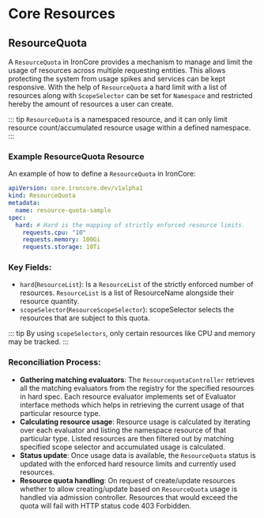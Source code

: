 # Core Resources

## ResourceQuota

A `ResourceQuota` in IronCore provides a mechanism to manage and limit the usage of resources across multiple 
requesting entities. This allows protecting the system from usage spikes and services can be kept responsive. With the 
help of `ResourceQuota` a hard limit with a list of resources along with `ScopeSelector` can be set for `Namespace` and
restricted hereby the amount of resources a user can create. 

::: tip
`ResourceQuota` is a namespaced resource, and it can only limit resource count/accumulated resource usage within a defined namespace.
:::

### Example ResourceQuota Resource

An example of how to define a `ResourceQuota` in IronCore:

```yaml
apiVersion: core.ironcore.dev/v1alpha1
kind: ResourceQuota
metadata:
  name: resource-quota-sample
spec:
  hard: # Hard is the mapping of strictly enforced resource limits.
    requests.cpu: "10"
    requests.memory: 100Gi
    requests.storage: 10Ti
```

### Key Fields:

- `hard`(`ResourceList`): Is a `ResourceList` of the strictly enforced number of resources. `ResourceList` is a list of ResourceName alongside their resource quantity.
- `scopeSelector`(`ResourceScopeSelector`): scopeSelector selects the resources that are subject to this quota. 

::: tip 
By using `scopeSelectors`, only certain resources like CPU and memory may be tracked.
:::

### Reconciliation Process:

- **Gathering matching evaluators**: The `ResourcequotaController` retrieves all the matching evaluators from the registry for the specified resources in hard spec. Each resource evaluator implements set of Evaluator interface methods which helps in retrieving the current usage of that particular resource type.
- **Calculating resource usage**: Resource usage is calculated by iterating over each evaluator and listing the namespace resource of that particular type. Listed resources are then filtered out by matching specified scope selector and accumulated usage is calculated.
- **Status update**: Once usage data is available, the `ResourceQuota` status is updated with the enforced hard resource limits and currently used resources.
- **Resource quota handling**: On request of create/update resources whether to allow creating/update based on `ResourceQuota` usage is handled via admission controller. Resources that would exceed the quota will fail with HTTP status code 403 Forbidden.
